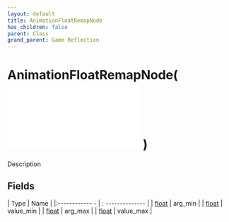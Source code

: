 ```yaml
---
layout: default
title: AnimationFloatRemapNode
has_children: false
parent: Class
grand_parent: Game Reflection
---
```

# AnimationFloatRemapNode( ![ AnimationEvalNode ](game-reflection/classes/animation_eval_node.md) )
Description 

## Fields
| Type | Name |
|:------------ - | : -------------- |
| [float](game-reflection/components/float.md) | arg_min |
| [float](game-reflection/components/float.md) | value_min |
| [float](game-reflection/components/float.md) | arg_max |
| [float](game-reflection/components/float.md) | value_max |

